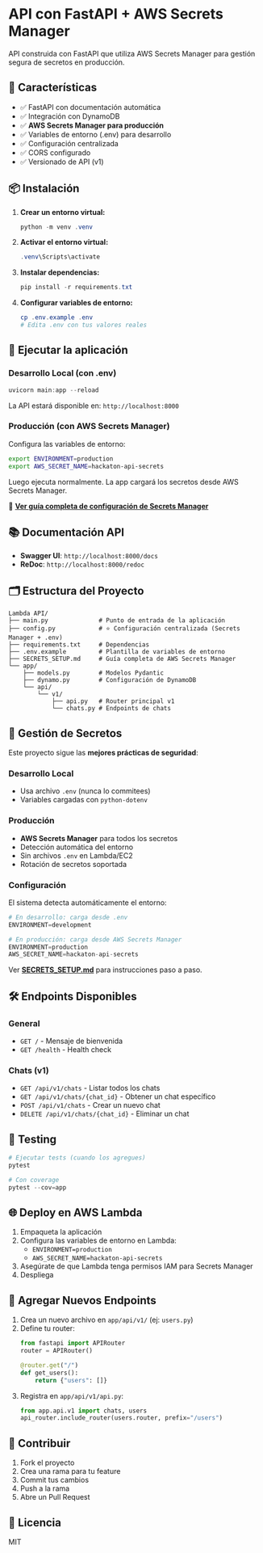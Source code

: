 # API con FastAPI + AWS Secrets Manager

API construida con FastAPI que utiliza AWS Secrets Manager para gestión segura de secretos en producción.

## 🚀 Características

- ✅ FastAPI con documentación automática
- ✅ Integración con DynamoDB
- ✅ **AWS Secrets Manager para producción**
- ✅ Variables de entorno (.env) para desarrollo
- ✅ Configuración centralizada
- ✅ CORS configurado
- ✅ Versionado de API (v1)

## 📦 Instalación

1. **Crear un entorno virtual:**
   ```powershell
   python -m venv .venv
   ```

2. **Activar el entorno virtual:**
   ```powershell
   .venv\Scripts\activate
   ```

3. **Instalar dependencias:**
   ```powershell
   pip install -r requirements.txt
   ```

4. **Configurar variables de entorno:**
   ```powershell
   cp .env.example .env
   # Edita .env con tus valores reales
   ```

## 🏃 Ejecutar la aplicación

### Desarrollo Local (con .env)

```powershell
uvicorn main:app --reload
```

La API estará disponible en: `http://localhost:8000`

### Producción (con AWS Secrets Manager)

Configura las variables de entorno:
```bash
export ENVIRONMENT=production
export AWS_SECRET_NAME=hackaton-api-secrets
```

Luego ejecuta normalmente. La app cargará los secretos desde AWS Secrets Manager.

📖 **[Ver guía completa de configuración de Secrets Manager](SECRETS_SETUP.md)**

## 📚 Documentación API

- **Swagger UI**: `http://localhost:8000/docs`
- **ReDoc**: `http://localhost:8000/redoc`

## 🗂️ Estructura del Proyecto

```
Lambda API/
├── main.py              # Punto de entrada de la aplicación
├── config.py            # ⭐ Configuración centralizada (Secrets Manager + .env)
├── requirements.txt     # Dependencias
├── .env.example         # Plantilla de variables de entorno
├── SECRETS_SETUP.md     # Guía completa de AWS Secrets Manager
└── app/
    ├── models.py        # Modelos Pydantic
    ├── dynamo.py        # Configuración de DynamoDB
    └── api/
        └── v1/
            ├── api.py   # Router principal v1
            └── chats.py # Endpoints de chats
```

## 🔐 Gestión de Secretos

Este proyecto sigue las **mejores prácticas de seguridad**:

### Desarrollo Local
- Usa archivo `.env` (nunca lo commitees)
- Variables cargadas con `python-dotenv`

### Producción
- **AWS Secrets Manager** para todos los secretos
- Detección automática del entorno
- Sin archivos `.env` en Lambda/EC2
- Rotación de secretos soportada

### Configuración

El sistema detecta automáticamente el entorno:

```python
# En desarrollo: carga desde .env
ENVIRONMENT=development

# En producción: carga desde AWS Secrets Manager
ENVIRONMENT=production
AWS_SECRET_NAME=hackaton-api-secrets
```

Ver **[SECRETS_SETUP.md](SECRETS_SETUP.md)** para instrucciones paso a paso.

## 🛠️ Endpoints Disponibles

### General
- `GET /` - Mensaje de bienvenida
- `GET /health` - Health check

### Chats (v1)
- `GET /api/v1/chats` - Listar todos los chats
- `GET /api/v1/chats/{chat_id}` - Obtener un chat específico
- `POST /api/v1/chats` - Crear un nuevo chat
- `DELETE /api/v1/chats/{chat_id}` - Eliminar un chat

## 🧪 Testing

```powershell
# Ejecutar tests (cuando los agregues)
pytest

# Con coverage
pytest --cov=app
```

## 🌐 Deploy en AWS Lambda

1. Empaqueta la aplicación
2. Configura las variables de entorno en Lambda:
   - `ENVIRONMENT=production`
   - `AWS_SECRET_NAME=hackaton-api-secrets`
3. Asegúrate de que Lambda tenga permisos IAM para Secrets Manager
4. Despliega

## 📝 Agregar Nuevos Endpoints

1. Crea un nuevo archivo en `app/api/v1/` (ej: `users.py`)
2. Define tu router:
   ```python
   from fastapi import APIRouter
   router = APIRouter()
   
   @router.get("/")
   def get_users():
       return {"users": []}
   ```
3. Registra en `app/api/v1/api.py`:
   ```python
   from app.api.v1 import chats, users
   api_router.include_router(users.router, prefix="/users")
   ```

## 🤝 Contribuir

1. Fork el proyecto
2. Crea una rama para tu feature
3. Commit tus cambios
4. Push a la rama
5. Abre un Pull Request

## 📄 Licencia

MIT
